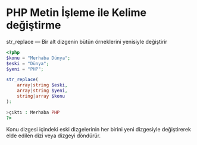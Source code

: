 # PHP Metin İşleme ile Kelime değiştirme

str_replace — Bir alt dizgenin bütün örneklerini yenisiyle değiştirir
  

```php
<?php
$konu = "Merhaba Dünya";
$eski = "Dünya";
$yeni = "PHP";

str_replace(
    array|string $eski,
    array|string $yeni,
    string|array $konu
):

>çıktı : Merhaba PHP
?>
```
  
Konu dizgesi içindeki eski dizgelerinin her birini yeni dizgesiyle değiştirerek elde edilen dizi veya dizgeyi döndürür.
